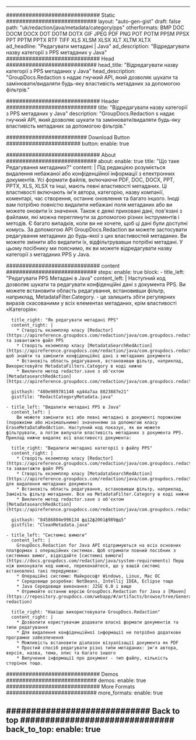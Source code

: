 
---
############################# Static ############################
layout: "auto-gen-gist" 
draft: false
path: "uk/redaction/java/metadata/category/pps"
otherformats: BMP DOC DOCM DOCX DOT DOTM DOTX GIF JPEG PDF PNG POT POTM PPSM PPSX PPT PPTM PPTX RTF TIFF XLS XLSM XLSX XLT XLTM XLTX  
ad_headline: "Редагувати метадані | Java"
ad_description: "Відредагувати назву категорії з PPS метаданих у Java"
############################# Head ############################
head_title: "Відредагувати назву категорії з PPS метаданих у Java"
head_description: "GroupDocs.Redaction s надає гнучкий API, який дозволяє шукати та замінювати/видаляти будь-яку властивість метаданих за допомогою фільтрів."

############################# Header ############################
title: "Відредагувати назву категорії з PPS метаданих у Java"
description: "GroupDocs.Redaction s надає гнучкий API, який дозволяє шукати та замінювати/видаляти будь-яку властивість метаданих за допомогою фільтрів."

######################### Download Button #######################
button:
    enable: true

############################# About ############################
about:
    enable: true
    title: "Що таке Редагування метаданих?"
    content: |
        Під редакцією розуміється видалення небажаної або конфіденційної інформації з електронних документів. Усі формати файлів, включаючи PDF, DOC, DOCX, PPT, PPTX, XLS, XLSX та інші, мають певні властивості метаданих. Ці властивості включають ім'я автора, категорію, назву компанії, коментарі, час створення, останнє оновлення та багато іншого. Іноді вам потрібно повністю видалити небажані поля метаданих або ви можете оновити їх значення. Також є деякі приховані дані, пов'язані з файлами, які можна переглянути за допомогою різних інструментів і методів. Є багато випадків, коли ви не хочете, щоб ці дані були доступні комусь. За допомогою API GroupDocs.Redaction ви можете застосувати редагування метаданих до будь-якої з цих властивостей метаданих. Ви можете змінити або видалити їх, відфільтрувавши потрібні метадані. У цьому посібнику ми пояснимо, як ви можете відредагувати назву категорії з метаданих PPS у Java.

############################# content ############################
steps:
    enable: true
    block:
    - title_left: "Редагувати PPS Метадані в Java"
      content_left: |
        Наступний код дозволяє шукати та редагувати конфіденційні дані з документа PPS. Ви можете встановити область редагування, встановивши фільтр, наприклад, MetadataFilter.Category. - це залишить збіги регулярних виразів скасованими у всіх елементах метаданих, крім властивості «Категорія»: 

      title_right: "Як редагувати метадані PPS"
      content_right: |
        * Створіть екземпляр класу [Redactor](https://apireference.groupdocs.com/redaction/java/com.groupdocs.redaction/Redactor) та завантажте файл PPS
        * Створіть екземпляр класу [MetadataSearchRedAction](https://apireference.groupdocs.com/redaction/java/com.groupdocs.redaction.redactions/MetadataSearchRedaction), щоб знайти та замінити конфіденційні дані з метаданих документа
        * Встановіть область редагування, встановивши фільтр, наприклад, Використовуйте MetadataFilters.Category в коді нижче
        * Викличте метод redactor.save з об'єктом [MetadatasearchRedAction](https://apireference.groupdocs.com/redaction/java/com.groupdocs.redaction.redactions/MetadataSearchRedaction) 

      gisthash: "480е989781148 кд44а7аа 8823887е21"
      gistfile: "RedactCategoryMetadata.java"
      
    - title_left: "Видалити метадані PPS в Java"
      content_left: |
        Ви можете замінити всі або певні метадані в документі порожніми (порожніми або мінімальними) значеннями за допомогою класу EraseMetaDataRedAction. Наступний код показує, як ви можете фільтрувати, а потім вилучати властивість метаданих з документа PPS. Приклад нижче видаляє всі властивості документа: 
        
      title_right: "Видалити метадані категорії з файлу PPS"
      content_right: |
        * Створіть екземпляр класу [Redactor](https://apireference.groupdocs.com/redaction/java/com.groupdocs.redaction/Redactor) та завантажте файл PPS
        * Створіть екземпляр класу [MetadataSearchRedAction](https://apireference.groupdocs.com/redaction/java/com.groupdocs.redaction.redactions/MetadataSearchRedaction) для видалення метаданих документа
        * Встановіть область редагування, встановивши фільтр, наприклад, Замініть фільтр метаданих. Все на MetadataFilter.Category в коді нижче
        * Викличте метод redactor.save з об'єктом [MetadatasearchRedAction](https://apireference.groupdocs.com/redaction/java/com.groupdocs.redaction.redactions/MetadataSearchRedaction) 
        
      gisthash: "84586804е996134 фд12ф2061ф989фд5"
      gistfile: "CleanMetadata.java"

    - title_left: "Системні вимоги"
      content_left: |
        GroupDocs.Redaction for Java API підтримуються на всіх основних платформах і операційних системах. Щоб отримати повний посібник з системних вимог, відвідайте [системні вимоги](https://docs.groupdocs.com/redaction/java/system-requirements) Перш ніж виконувати код нижче, переконайтеся, що у вашій системі встановлені такі передумови:
        * Операційні системи: Майкрософт Windows, Linux, Mac ОС
        * Середовище розробки: NetBeans, Intellij IDEA, Eclipse тощо
        * Java Середовище виконання: J2SE 6.0 і вище
        * Отримайте останню версію GroupDocs.Redaction for Java з [Maven](https://repository.groupdocs.com/webapp/#/artifacts/browse/tree/General/repo/com/groupdocs/groupdocs-redaction)
        
      title_right: "Навіщо використовувати GroupDocs.Redaction"
      content_right: |
        * Дозволити користувачам додавати власні формати документів та типи редагування
        * Для видалення конфіденційної інформації не потрібно додаткове програмне забезпечення
        * Можливість встановити діапазон візуалізації документа як PDF
        * Простий спосіб редагувати різні типи метаданих: ім'я автора, версія, назва, тема, опис та багато іншого
        * Вилучення інформації про документ - тип файлу, кількість сторінок тощо.
        

############################# Demos ############################
demos:
    enable: true
############################# More Formats ############################
more_formats:
    enable: true

############################# Back to top ###############################
back_to_top:
    enable: true
---